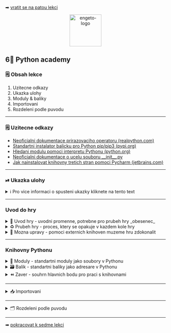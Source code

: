 ➡ [vratit se na patou lekci](https://github.com/Bralor/python-academy/tree/lekce05)

<p align="center">
  <img alt="engeto-logo" width="100px" src="https://engeto.cz/wp-content/uploads/2019/01/engeto-square.png" />
</p>

## 6⃣ Python academy
### 🗒 Obsah lekce
1. Uzitecne odkazy
2. Ukazka ulohy
3. Moduly & baliky
4. Importovani
5. Rozdeleni podle puvodu
---


### 🗒 Uzitecne odkazy
- [Neoficialni dokumentace prirazovaciho operatoru (realpython.com)](https://realpython.com/lessons/assignment-expressions/)
- [Standartni instalator balicku pro Python pip/pip3 (pypi.org)](https://pypi.org/project/pip/)
- [Hledani modulu pomoci interpretu Pythonu (python.org)](https://docs.python.org/3/tutorial/modules.html#the-module-search-path)
- [Neoficialni dokumentace o ucelu souboru \_\_init\_\_.py](https://pythontips.com/2013/07/28/what-is-__init__-py/)
- [Jak nainstalovat knihovny tretich stran pomoci Pycharm (jetbrains.com)](https://www.jetbrains.com/help/pycharm/installing-uninstalling-and-upgrading-packages.html)

---

### ⏯  Ukazka ulohy
<details>
  <summary>ℹ Pro vice informaci o spusteni ukazky kliknete na tento text</summary>

  1. ✌  [Stahnete si cely repozitar jako **zip**](https://github.com/Bralor/python-workshop/archive/mh-dev.zip)
  2. 💪 Presunte se ke stazenemu souboru
  3. 🙏 Spustte soubor **obesenec.py** v PyCharm
  4. 🐍 Spustte program pomoci klaves **ctrl+shift+F10**
  5. 🎥 Zkousejte!

</details>

---

### Uvod do hry
<details>
   <summary>💾 Uvod hry - uvodni promenne, potrebne pro prubeh hry _obesenec_ </summary>

   #### 🎮 Pocatecni promenne
   1. `SLOVO` obsahuje hadane slovo (konstanta)
   2. `tajenka` prepise jednotliva pismena na podtrzitka
   3. `zivoty` nastavime defaultni pocet pokusu jako `7`
   4. `hra_bezi` pomucka pro ukonceni prubehu hry (`True`)

<details>
   <summary>✍ Nas zapis</summary>

   #### 📂 obesenec.py
   ```python
   #!/usr/bin/python3

   SLOVO = "obesenec"            # libovolne slovo pro zkouseni
   tajenka = len(SLOVO) * ["_"]  # nelze pouzit string
   zivoty = 7
   hra_bezi = True
   ```
</details>

<!--PRVNI CAST HRY-->

---

</details>

<details>
   <summary>♻ Prubeh hry - proces, ktery se opakuje v kazdem kole hry</summary>

   #### 👀 V kazdem kole
   1. Vypsat stav hry
   2. Necham hrace zadat pismeno/slovo (promenna `hadani`)
   3. Sestavime vhodne podminky (uhodne slovo/ pismeno/ neuhodne)

<details>
   <summary>✍ Nase reseni</summary>

   #### 📂 obesenec.py
   ```python
   print(f"TAJENKA: {' '.join(tajenka)}, ZIVOTY: {zivoty}")
   hadani = input("Hadej pismeno nebo cele slovo:")

   if hadani == SLOVO:
       hra_bezi = False

   elif len(hadani) == 1 and hadani in SLOVO:
       print()

   else:
       zivoty -= 1
   ```
   [**🔝 Vyzkousej sam 🔝**](https://repl.it/@JustBraloR/sample1-1#main.py)

</details>

   #### 🔚 Game over!
   1. Pokud ma hrac v `zivoty = 0`
   2. Pokud `hra_bezi = False`

<details>
   <summary>✍ Nase reseni</summary>

   #### 📂 obesenec.py
   ```python
   while hra_probiha and zivoty > 0:
       print(f"TAJENKA: {' '.join(tajenka)}, ZIVOTY: {zivoty}")
       hadani = input("Hadej pismeno nebo cele slovo:")

       if hadani == SLOVO:
           hra_bezi = False

       elif len(hadani) == 1 and hadani in SLOVO:
           print()

       else:
           zivoty -= 1

   else:
       if not hra_probiha:
           print(f"Tajenka: {SLOVO}", "Jsi vitez hry, gratulace", sep="\n")
       else:
           print(f"Bohuzel, prohrals:(", f"Hledane slovo: *{SLOVO}*", sep="\n")
   ```
</details>

---

</details>

<details>
   <summary>🐂 Mozna upravy - pomoci externich knihoven muzeme hru zdokonalit </summary>

   #### 🔧 Co muzeme upravit
   1. Pridat ruzna hadana slova
   2. Zajistit nahodny vyber slova
   3. Vykreslit menici se figurku obesence v kazdem kole
   4. Zajistit cistejsi vypis

</details>

---

### Knihovny Pythonu

<details>
   <summary>📗 Moduly - standartni moduly jako soubory v Pythonu</summary>

   #### ☝ K zapamatovani
   1. Jde o soubor s priponou `py`
   2. Obsahuje promenne, datove typy, standartni algoritmy
   3. Nektere jiz mame k dispozici (napr. `usr/lib/python3.x/`)
   ```python
   import pprint


   UDAJE = {"jmeno": "Matous", "prijmeni": "Holinka", "email": "matous@matous.cz",
       "adresa": "Kocourkov, U Potoka 28"}

   pprint.pprint(UDAJE)
   ```
   [**🔝 Vyzkousej sam 🔝**](https://repl.it/@JustBraloR/module#main.py)

---

</details>

<details>
   <summary>🗃 Balik - standartni baliky jako adresare v Pythonu</summary>

   #### ☝ K zapamatovani
   1. Sbirka nekolika modulu
   2. Spolecne umistene v adresari
   3. Baliky obsahuji `__init__.py`
   4. Baliky obsahuji `__pycache__`

   [**🔝 Vyzkousej sam 🔝**](https://repl.it/@JustBraloR/myownpackage#main.py)

   #### 🔍 Soubor init
   Tento, dost casto prazdny, soubor umoznuje interpretu najit & nahrat moduly.
   **Pozor!** nemusi byt prazdny, nekdy obsahuje dokumentace, zavislosti, aj.

   #### ⏩ Slozka pycache
   Tato slozka vznika, kdyz spoustime kod a interpret jej zkompiluje
   na _bytecode_. Nasledne schova zkompilovany kod do tohoto adresare.

---

</details>

<details>
   <summary>⏪ Zaver - souhrn hlavnich bodu pro praci s knihovnami</summary>

   #### 💪 Souhrn vyhod modulu & baliku
   1. Nemusime opakovane prepisovat stejne instrukce
   2. Muzu opakovane pouzivat na vice mistech
   3. Citelnosti je ucineno zadost

</details>

</details>

---

<details>
   <summary>📥 Importovani</summary>

   #### ☝ K zapamatovani
   Predpis pro nahrani modulu/baliku ma svoje pravidla (pomocna funkce `dir`):
   1. `import pprint` - nahrajeme cely modul, pouziti `modul.funkce`
   2. `from pprint import *` - nahrajeme cely modul, pouziti `funkce`
   3. `from pprint import pprint` - nahraje pouze vybranou funkci (`funkce`)
   4. `as` - doplneni aliasu, pouziti `from pprint import pprint as pp` (`pp`)
   [**🔝 Vyzkousej sam 🔝**](https://repl.it/@JustBraloR/importingmethods#main.py)

   #### 📽 Hledani modul
   1. Interpret uvidi oznameni o nahravani modulu (pr. `import`)
   2. Prohleda zabudovane moduly: `sys.builtin_module_names`
   3. Dale prohleda: `sys.modules` (s podporou symlinku)
   4. Dale prohleda aktualni umisteni: `sys.path[0]` (pokud nejsou symlinky, bude 3.)
   5. Dale prohleda: `sys.path[1:]`
   6. Pokud **nenasel** -> `ModuleNotFound`
   7. Pokud **nasel** -> nahravam modul, prip. balik
   [**🔝 Vyzkousej sam 🔝**](https://repl.it/@JustBraloR/wrongway#main.py)

</details>

---

<details>
   <summary>🗂 Rozdeleni podle puvodu</summary>

<details>
   <summary>🏘 Knihovny standartni</summary>

   #### ☝ K zapamatovani
   Nainstalujeme jazyk, interpret a tyto knihovny. Nemusim instalovat, staci
   nahrat a pouzivat.

   #### ❓Modul random
   1. Pokud vyzadujeme vyuziti [prvku pseudo-nahody](https://docs.python.org/3/library/random.html),
   pouzijeme standartni modul `random`:

<details>
   <summary>👇 Nase reseni 👇</summary>

   #### 📂obesenec.py
   ```python
   import random

   SLOVA = ["obesenec", "autobus", "klavesnice", "nedele"]
   slovo = random.choice(SLOVA)
   ```
---
</details>

   #### 🕺 Vlastni modul
   1. Spolecne si nahrajeme nas vlastni modul `figurka`
   2. Pouzijeme slovnik `hangman` uvnitr souboru
   3. Doplnime vypis v kazdem kole a pri prohre

<details>
   <summary>👇 Nase reseni 👇</summary>

   #### 📂obesenec.py
   ```python
   import figurka


   print(figurka.hangman[7 - zivoty])
   ```
---

</details>

   #### 📺 Modul os
   1. Protoze je nase hra prilis upovidana, nahrajeme dalsi standartni modul,
   ktery nam pomuze udrzet vystup mene upovidany
   2. Aplikujeme funkci, pro strucny vystup ve vypisu a v zaveru

<details>
   <summary>👇 Nase reseni 👇</summary>

   #### 📂obesenec.py
   ```python
   import os

   os.system("clear")  # win: os.system("cls")
   ```
</details>

---

</details>

<details>
   <summary>👾 Knihovny tretich stran</summary>

   #### ☝ K zapamatovani
   Protoze je knihoven pro Python spousta, nektere je potreba doinstalovat rucne.

<br />
<p align="center">
  <img alt="terminal-icon" width="80px" src="https://cubiclenate.files.wordpress.com/2018/04/terminal-icon.png?w=286&h=286" />
</p>

   #### 🆑 Pomoci prikazoveho radku
   1. Vytvorime virtualni pracovni prostredi:
   ```bash
   python3 -m venv <jmeno_prostredi>
   ```

   2. Aktivujeme virtualni pracovni prostredi:
   ```bash
   source <jmeno_prostredi>/bin/activate
   ```
   **Pozor!** Po aktivaci dostaneme na zacatku dotazovaciho radku zavorku
   se jmenem prostredi (pr. `(env)`)

   3. Overime dostupnost spravce balicku `pip3 --version`

   4. Pokud mame, instalujeme balicky (nahled [pypi.org](https://pypi.org/)):
   ```bash
   pip3 install <jmeno_balicku>         # instalace
   pip3 uninstall <jmeno_balicku>       # odstraneni
   pip3 --help                          # napoveda
   ```

   5. Vytvoreni souboru `requirements.txt` se zavislostmi:
   ```bash
   pip3 freeze > requirements.txt
   ```

   6. Pomoci zavilosti mohou ostatni uzivatele nainstalovat externi knihovny z 
   naseho virtualniho prostredi:
   ```bash
   pip3 install -r requirements.txt
   ```

<br />
<p align="center">
  <img alt="pycharm-icon" width="80px" src="https://caktus-website-production-2015.s3.amazonaws.com/media/blog-images/logo.png" />
</p>

   #### 🐍 Pomoci PyCharm
   1. Spustime Pycharm a otevreme projekt
   2. `ctrl + alt + s` -> Settings
   3. -> Project: <jmeno_projektu>
   4. -> Project interpreter
   5. ⚙ `Add...` Pridat prostredi/pouzit stavajici
   6. ➕ Instalovat knihovny pomoci symbolu `+` dole pod nabidkou
   7. `Terminal` dole na liste pro export zavislosti (`pip3 freeze > requirements.txt`)

</details>

</details>

---

➡ [pokracovat k sedme lekci]()

